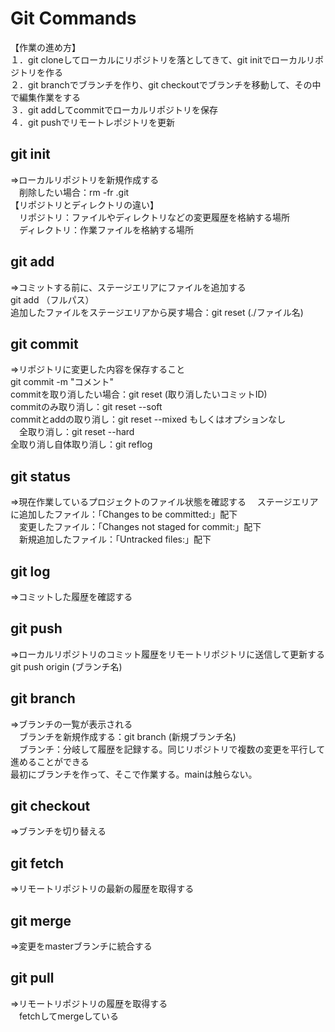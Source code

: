# Git Commands

【作業の進め方】  
１．git cloneしてローカルにリポジトリを落としてきて、git initでローカルリポジトリを作る  
２．git branchでブランチを作り、git checkoutでブランチを移動して、その中で編集作業をする  
３．git addしてcommitでローカルリポジトリを保存  
４．git pushでリモートレポジトリを更新  

## git init
⇒ローカルリポジトリを新規作成する  
　削除したい場合：rm -fr .git  
【リポジトリとディレクトリの違い】  
　リポジトリ：ファイルやディレクトリなどの変更履歴を格納する場所  
　ディレクトリ：作業ファイルを格納する場所  
## git add
⇒コミットする前に、ステージエリアにファイルを追加する  
  git add （フルパス）  
  追加したファイルをステージエリアから戻す場合：git reset (./ファイル名)  
## git commit
⇒リポジトリに変更した内容を保存すること  
  git commit -m "コメント"  
  commitを取り消したい場合：git reset (取り消したいコミットID)  
  commitのみ取り消し：git reset --soft  
  commitとaddの取り消し：git reset --mixed もしくはオプションなし  
　全取り消し：git reset --hard  
  全取り消し自体取り消し：git reflog  
## git status
⇒現在作業しているプロジェクトのファイル状態を確認する 
　ステージエリアに追加したファイル：「Changes to be committed:」配下  
　変更したファイル：「Changes not staged for commit:」配下  
　新規追加したファイル：「Untracked files:」配下  
## git log
⇒コミットした履歴を確認する  
## git push
⇒ローカルリポジトリのコミット履歴をリモートリポジトリに送信して更新する  
  git push origin (ブランチ名)  
## git branch
⇒ブランチの一覧が表示される  
　ブランチを新規作成する：git branch (新規ブランチ名)  
　ブランチ：分岐して履歴を記録する。同じリポジトリで複数の変更を平行して進めることができる  
           最初にブランチを作って、そこで作業する。mainは触らない。  
## git checkout
⇒ブランチを切り替える  
## git fetch
⇒リモートリポジトリの最新の履歴を取得する  
## git merge
⇒変更をmasterブランチに統合する  
## git pull
⇒リモートリポジトリの履歴を取得する  
　fetchしてmergeしている  